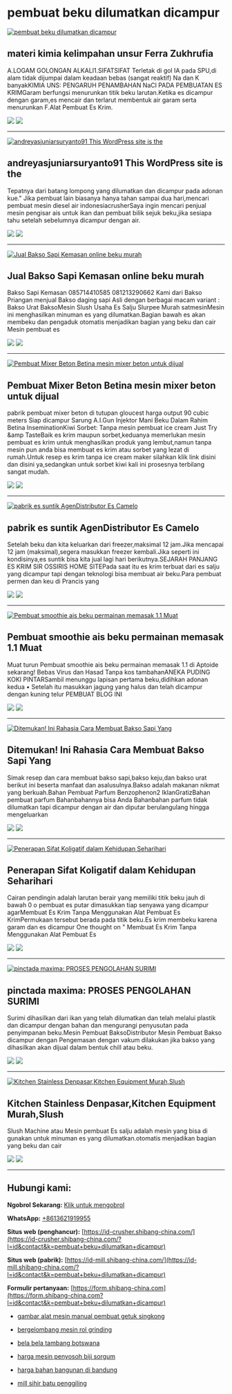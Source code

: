 # pembuat beku dilumatkan dicampur

<a href="https://swt.shibang-china.com/?l=id&img&k=pembuat+beku+dilumatkan+dicampur" target="_blank">![pembuat beku dilumatkan dicampur](http://static.shibang-china.com/all-800x300/1010.jpg)</a>

## materi kimia kelimpahan unsur Ferra Zukhrufia
A.LOGAM GOLONGAN ALKALI1.SIFATSIFAT Terletak di gol IA pada SPU,di alam tidak dijumpai dalam keadaan bebas (sangat reaktif) Na dan K banyakKIMIA UNS: PENGARUH PENAMBAHAN NaCl PADA PEMBUATAN ES KRIMGaram berfungsi menurunkan titik beku larutan.Ketika es dicampur dengan garam,es mencair dan terlarut membentuk air garam serta menurunkan F.Alat Pembuat Es Krim.


<a href="https://whatsapp.shibangsoft.com/WhatsApp.php" target="_blank" title="WhatsApp">![](http://static.shibang-china.com/icon/whatsapp.png)</a> <a href="https://swt.shibang-china.com/?l=id&icon&k=pembuat+beku+dilumatkan+dicampur" target="_blank">![](http://static.shibang-china.com/icon/chat-id.png)</a>

---

<a href="https://swt.shibang-china.com/?l=id&img&k=pembuat+beku+dilumatkan+dicampur" target="_blank">![andreyasjuniarsuryanto91 This WordPress site is the](http://static.shibang-china.com/all-800x300/1081.jpg)</a>

## andreyasjuniarsuryanto91 This WordPress site is the
Tepatnya dari batang lompong yang dilumatkan dan dicampur pada adonan kue." Jika pembuat lain biasanya hanya tahan sampai dua hari,mencari pembuat mesin diesel air indonesiacrusherSaya ingin mencari penjual mesin pengisar ais untuk ikan dan pembuat bilik sejuk beku,jika sesiapa tahu setelah sebelumnya dicampur dengan air.


<a href="https://whatsapp.shibangsoft.com/WhatsApp.php" target="_blank" title="WhatsApp">![](http://static.shibang-china.com/icon/whatsapp.png)</a> <a href="https://swt.shibang-china.com/?l=id&icon&k=pembuat+beku+dilumatkan+dicampur" target="_blank">![](http://static.shibang-china.com/icon/chat-id.png)</a>

---

<a href="https://swt.shibang-china.com/?l=id&img&k=pembuat+beku+dilumatkan+dicampur" target="_blank">![Jual Bakso Sapi Kemasan online beku murah](http://static.shibang-china.com/all-800x300/1349.jpg)</a>

## Jual Bakso Sapi Kemasan online beku murah
Bakso Sapi Kemasan 085714410585 081213290662 Kami dari Bakso Priangan menjual Bakso daging sapi Asli dengan berbagai macam variant : Bakso Urat BaksoMesin Slush Usaha Es Salju Slurpee Murah satmesinMesin ini menghasilkan minuman es yang dilumatkan.Bagian bawah es akan membeku dan pengaduk otomatis menjadikan bagian yang beku dan cair Mesin pembuat es


<a href="https://whatsapp.shibangsoft.com/WhatsApp.php" target="_blank" title="WhatsApp">![](http://static.shibang-china.com/icon/whatsapp.png)</a> <a href="https://swt.shibang-china.com/?l=id&icon&k=pembuat+beku+dilumatkan+dicampur" target="_blank">![](http://static.shibang-china.com/icon/chat-id.png)</a>

---

<a href="https://swt.shibang-china.com/?l=id&img&k=pembuat+beku+dilumatkan+dicampur" target="_blank">![Pembuat Mixer Beton Betina mesin mixer beton untuk dijual](http://static.shibang-china.com/all-800x300/283.jpg)</a>

## Pembuat Mixer Beton Betina mesin mixer beton untuk dijual
pabrik pembuat mixer beton di tutupan gloucest harga output 90 cubic meters Siap dicampur Sarung A.I.Gun Injektor Mani Beku Dalam Rahim Betina InseminationKiwi Sorbet: Tanpa mesin pembuat ice cream Just Try &amp TasteBaik es krim maupun sorbet,keduanya memerlukan mesin pembuat es krim untuk menghasilkan produk yang lembut,namun tanpa mesin pun anda bisa membuat es krim atau sorbet yang lezat di rumah.Untuk resep es krim tanpa ice cream maker silahkan klik link disini dan disini ya,sedangkan untuk sorbet kiwi kali ini prosesnya terbilang sangat mudah.


<a href="https://whatsapp.shibangsoft.com/WhatsApp.php" target="_blank" title="WhatsApp">![](http://static.shibang-china.com/icon/whatsapp.png)</a> <a href="https://swt.shibang-china.com/?l=id&icon&k=pembuat+beku+dilumatkan+dicampur" target="_blank">![](http://static.shibang-china.com/icon/chat-id.png)</a>

---

<a href="https://swt.shibang-china.com/?l=id&img&k=pembuat+beku+dilumatkan+dicampur" target="_blank">![pabrik es suntik AgenDistributor Es Camelo](http://static.shibang-china.com/all-800x300/560.jpg)</a>

## pabrik es suntik AgenDistributor Es Camelo
Setelah beku dan kita keluarkan dari freezer,maksimal 12 jam.Jika mencapai 12 jam (maksimal),segera masukkan freezer kembali.Jika seperti ini kondisinya,es suntik bisa kita jual lagi hari berikutnya.SEJARAH PANJANG ES KRIM SIR OSSIRIS HOME SITEPada saat itu es krim terbuat dari es salju yang dicampur tapi dengan teknologi bisa membuat air beku.Para pembuat permen dan keu di Prancis yang


<a href="https://whatsapp.shibangsoft.com/WhatsApp.php" target="_blank" title="WhatsApp">![](http://static.shibang-china.com/icon/whatsapp.png)</a> <a href="https://swt.shibang-china.com/?l=id&icon&k=pembuat+beku+dilumatkan+dicampur" target="_blank">![](http://static.shibang-china.com/icon/chat-id.png)</a>

---

<a href="https://swt.shibang-china.com/?l=id&img&k=pembuat+beku+dilumatkan+dicampur" target="_blank">![Pembuat smoothie ais beku permainan memasak 1.1 Muat](http://static.shibang-china.com/all-800x300/750.jpg)</a>

## Pembuat smoothie ais beku permainan memasak 1.1 Muat
Muat turun Pembuat smoothie ais beku permainan memasak 1.1 di Aptoide sekarang! Bebas Virus dan Hasad Tanpa kos tambahanANEKA PUDING KOKI PINTARSambil menunggu lapisan pertama beku,didihkan adonan kedua • Setelah itu masukkan jagung yang halus dan telah dicampur dengan kuning telur PEMBUAT BLOG INI


<a href="https://whatsapp.shibangsoft.com/WhatsApp.php" target="_blank" title="WhatsApp">![](http://static.shibang-china.com/icon/whatsapp.png)</a> <a href="https://swt.shibang-china.com/?l=id&icon&k=pembuat+beku+dilumatkan+dicampur" target="_blank">![](http://static.shibang-china.com/icon/chat-id.png)</a>

---

<a href="https://swt.shibang-china.com/?l=id&img&k=pembuat+beku+dilumatkan+dicampur" target="_blank">![Ditemukan! Ini Rahasia Cara Membuat Bakso Sapi Yang](http://static.shibang-china.com/all-800x300/1230.jpg)</a>

## Ditemukan! Ini Rahasia Cara Membuat Bakso Sapi Yang
Simak resep dan cara membuat bakso sapi,bakso keju,dan bakso urat berikut ini beserta manfaat dan asalusulnya.Bakso adalah makanan nikmat yang berkuah.Bahan Pembuat Parfum Benzophenon2 IklanGratizBahan pembuat parfum Bahanbahannya bisa Anda Bahanbahan parfum tidak dilumatkan tapi dicampur dengan air dan diputar berulangulang hingga mengeluarkan


<a href="https://whatsapp.shibangsoft.com/WhatsApp.php" target="_blank" title="WhatsApp">![](http://static.shibang-china.com/icon/whatsapp.png)</a> <a href="https://swt.shibang-china.com/?l=id&icon&k=pembuat+beku+dilumatkan+dicampur" target="_blank">![](http://static.shibang-china.com/icon/chat-id.png)</a>

---

<a href="https://swt.shibang-china.com/?l=id&img&k=pembuat+beku+dilumatkan+dicampur" target="_blank">![Penerapan Sifat Koligatif dalam Kehidupan Seharihari](http://static.shibang-china.com/all-800x300/1017.jpg)</a>

## Penerapan Sifat Koligatif dalam Kehidupan Seharihari
Cairan pendingin adalah larutan berair yang memiliki titik beku jauh di bawah 0 o pembuat es putar dimasukkan tiap senyawa yang dicampur agarMembuat Es Krim Tanpa Menggunakan Alat Pembuat Es KrimPermukaan tersebut berada pada titik beku.Es krim membeku karena garam dan es dicampur One thought on " Membuat Es Krim Tanpa Menggunakan Alat Pembuat Es


<a href="https://whatsapp.shibangsoft.com/WhatsApp.php" target="_blank" title="WhatsApp">![](http://static.shibang-china.com/icon/whatsapp.png)</a> <a href="https://swt.shibang-china.com/?l=id&icon&k=pembuat+beku+dilumatkan+dicampur" target="_blank">![](http://static.shibang-china.com/icon/chat-id.png)</a>

---

<a href="https://swt.shibang-china.com/?l=id&img&k=pembuat+beku+dilumatkan+dicampur" target="_blank">![pinctada maxima: PROSES PENGOLAHAN SURIMI](http://static.shibang-china.com/all-800x300/739.jpg)</a>

## pinctada maxima: PROSES PENGOLAHAN SURIMI
Surimi dihasilkan dari ikan yang telah dilumatkan dan telah melalui plastik dan dicampur dengan bahan dan mengurangi penyusutan pada penyimpanan beku.Mesin Pembuat BaksoDistributor Mesin Pembuat Bakso dicampur dengan Pengemasan dengan vakum dilakukan jika bakso yang dihasilkan akan dijual dalam bentuk chill atau beku.


<a href="https://whatsapp.shibangsoft.com/WhatsApp.php" target="_blank" title="WhatsApp">![](http://static.shibang-china.com/icon/whatsapp.png)</a> <a href="https://swt.shibang-china.com/?l=id&icon&k=pembuat+beku+dilumatkan+dicampur" target="_blank">![](http://static.shibang-china.com/icon/chat-id.png)</a>

---

<a href="https://swt.shibang-china.com/?l=id&img&k=pembuat+beku+dilumatkan+dicampur" target="_blank">![Kitchen Stainless Denpasar,Kitchen Equipment Murah,Slush](http://static.shibang-china.com/all-800x300/292.jpg)</a>

## Kitchen Stainless Denpasar,Kitchen Equipment Murah,Slush
Slush Machine atau Mesin pembuat Es salju adalah mesin yang bisa di gunakan untuk minuman es yang dilumatkan.otomatis menjadikan bagian yang beku dan cair

<a href="https://whatsapp.shibangsoft.com/WhatsApp.php" target="_blank" title="WhatsApp">![](http://static.shibang-china.com/icon/whatsapp.png)</a> <a href="https://swt.shibang-china.com/?l=id&icon&k=pembuat+beku+dilumatkan+dicampur" target="_blank">![](http://static.shibang-china.com/icon/chat-id.png)</a>

---
## Hubungi kami:

**Ngobrol Sekarang:** [Klik untuk mengobrol](https://swt.shibang-china.com?l=id&contact&k=pembuat+beku+dilumatkan+dicampur)

**WhatsApp:**  [+8613621919955](https://whatsapp.shibangsoft.com/WhatsApp.php)

**Situs web (penghancur):** [https://id-crusher.shibang-china.com/](https://id-crusher.shibang-china.com/?l=id&contact&k=pembuat+beku+dilumatkan+dicampur)

**Situs web (pabrik):** [https://id-mill.shibang-china.com/](https://id-mill.shibang-china.com/?l=id&contact&k=pembuat+beku+dilumatkan+dicampur)

**Formulir pertanyaan:** [https://form.shibang-china.com](https://form.shibang-china.com?l=id&contact&k=pembuat+beku+dilumatkan+dicampur)

* [gambar alat mesin manual pembuat getuk singkong](../35/gambar%20alat%20mesin%20manual%20pembuat%20getuk%20singkong.md)

* [bergelombang mesin rol grinding](../31/bergelombang%20mesin%20rol%20grinding.md)

* [bela bela tambang botswana](../31/bela%20bela%20tambang%20botswana.md)

* [harga mesin penyosoh biji sorgum](../33/harga%20mesin%20penyosoh%20biji%20sorgum.md)

* [harga bahan bangunan di bandung](../31/harga%20bahan%20bangunan%20di%20bandung.md)

* [mill sihir batu penggiling](../39/mill%20sihir%20batu%20penggiling.md)